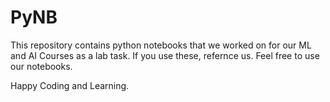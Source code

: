 # PyNB

This repository contains python notebooks that we worked on for our ML and AI Courses as a lab task. 
If you use these, refernce us. Feel free to use our notebooks.

Happy Coding and Learning.
